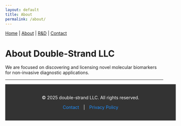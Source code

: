 ```yaml
---
layout: default
title: About
permalink: /about/
---
```


<nav>
  <a href="/">Home</a> |
  <a href="/about/">About</a> |
  <a href="/rnd/">R&D</a> |
  <a href="/contact/">Contact</a>
</nav>

# About Double-Strand LLC

We are focused on discovering and licensing novel molecular biomarkers for non-invasive diagnostic applications.

  
<hr>  
  
<div style="background-color: #333; color: white; text-align: center; padding: 20px; width: 100%;">
  <p>© 2025 double-strand LLC. All rights reserved.</p>
  <p>
    <a href="/contact" style="color: #1e90ff; text-decoration: none; margin: 0 10px;">Contact</a> |
    <a href="/privacy_policy" style="color: #1e90ff; text-decoration: none; margin: 0 10px;">Privacy Policy</a>
  </p>
</div>